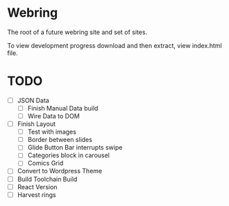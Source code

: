 # Webring

The root of a future webring site and set of sites.

To view development progress download and then extract, view index.html file.

# TODO
- [ ] JSON Data
    - [ ] Finish Manual Data build
    - [ ] Wire Data to DOM
 - [ ] Finish Layout
     - [ ] Test with images
     - [ ] Border between slides
	 - [ ] Glide Button Bar interrupts swipe
	 - [ ] Categories block in carousel
	 - [ ] Comics Grid
 - [ ] Convert to Wordpress Theme
 - [ ] Build Toolchain Build
 - [ ] React Version
 - [ ] Harvest rings
